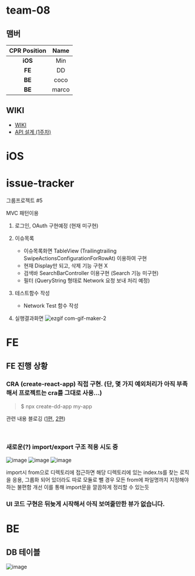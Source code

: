 # **team-08**

## 맴버

| CPR Position | Name |
| :-: | :--: |
| **iOS** | Min |  
| **FE** | DD | 
| **BE** | coco | 
| **BE** | marco | 


## WIKI
- [WIKI](https://github.com/ChoiGiSung/issue-tracker/wiki)
- [API 설계 (1주차)](https://github.com/ChoiGiSung/issue-tracker/wiki/%5BBE%5D-API-%EC%A0%95%EB%B3%B4)

# iOS

# issue-tracker
그룹프로젝트 #5

MVC 패턴이용

1. 로그인, OAuth 구현예정 (현재 미구현)

2. 이슈목록 
    - 이슈목록화면 TableView (Trailingtrailing SwipeActionsConfigurationForRowAt) 이용하여 구현
    - 현재 Display만 되고, 삭제 기능 구현 X
    - 검색바 SearchBarController 이용구현 (Search 기능 미구현)
    - 필터 (QueryString 형태로 Network 요청 보내 처리 예정)
    
3. 테스트함수 작성
    - Network Test 함수 작성

4. 실행결과화면
![ezgif com-gif-maker-2](https://user-images.githubusercontent.com/69951890/122515350-48a61a00-d048-11eb-9515-fbff18689155.gif)

# FE

## FE 진행 상황

### CRA (create-react-app) 직접 구현. (단, 몇 가지 예외처리가 아직 부족해서 프로젝트는 cra를 그대로 사용...)

> $ npx create-dd-app my-app 

관련 내용 블로깅 ([1편](https://velog.io/@jjunyjjuny/React-TS-boilerplate-%EC%A0%9C%EC%9E%91%EA%B8%B0-%ED%99%98%EA%B2%BD-%EA%B5%AC%EC%84%B1), [2편](https://velog.io/@jjunyjjuny/React-TS-boilerplate-%EC%A0%9C%EC%9E%91%EA%B8%B0-%EB%B0%B0%ED%8F%AC-%EB%B0%8F-npx))

<br/>

### 새로운(?) import/export 구조 적용 시도 중 

![image](https://user-images.githubusercontent.com/41738385/122521421-c0c40e00-d04f-11eb-90d4-1b8c911f6778.png)
![image](https://user-images.githubusercontent.com/41738385/122521454-cde0fd00-d04f-11eb-89dd-729592afdb47.png)
![image](https://user-images.githubusercontent.com/41738385/122521533-e4875400-d04f-11eb-9268-5c315a204a41.png)

import시 from으로 디렉토리에 접근하면 해당 디렉토리에 있는 index.ts를 찾는 로직을 응용, 그룹화 되어 있더라도 따로 모듈로 뺄 경우 모든 from에 파일명까지 지정해야하는 불편함 개선
이를 통해 import문을 깔끔하게 정리할 수 있는듯

### UI 코드 구현은 뒤늦게 시작해서 아직 보여줄만한 뷰가 없습니다. 




# BE

## DB 테이블
![image](https://user-images.githubusercontent.com/60220562/121634905-5ac00f80-cac0-11eb-86ca-942ec0438e40.png)
